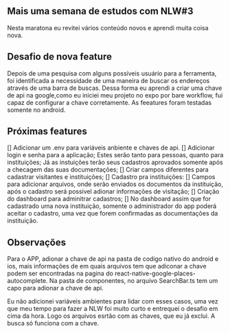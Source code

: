## Mais uma semana de estudos com NLW#3
Nesta maratona eu revitei vários conteúdo novos e aprendi muita coisa nova.

## Desafio de nova feature

Depois de uma pesquisa com alguns possíveis usuário para a ferramenta, foi identificada a  necessidade de uma maneira de buscar os endereços através de uma barra de buscas.
Dessa forma eu aprendi a criar uma chave de api na google,como eu iniciei meu projeto no expo por bare workflow, fui capaz de configurar a chave corretamente.
As feeatures foram testadas somente no android.

## Próximas features
[] Adicionar um .env para variáveis anbiente e chaves de api.
[] Adicionar login e senha para a aplicação;
        Estes serão tanto para pessoas, quanto para instituições;
        Já as instuições terão seus cadastros aprovados somente após a checagem das suas documentações;
[] Criar campos diferentes para cadastrar visitantes e instituições;
[] Cadastro pra instituições:
    [] Campos para adicionar arquivos, onde serão enviados os documentos da instituição, após o cadastro será possivel adionar informações de visitação;
[] Criação do dashboard para adminitrar cadastros;
[] No dashboard assim que for cadastrado uma nova instituição, somente o administrador do app poderá aceitar o cadastro, uma vez que forem confirmadas as documentações da instituição.

## Observações

Para o APP, adionar a chave de api na pasta de codigo nativo do android e ios, mais informações de em quais arquivos tem que adiconar a chave podem ser encontradas na pagina do react-native-google-places-autocomplete.
Na pasta de componentes, no arquivo SearchBar.ts tem um capo para adionar a chave de api.

Eu não adicionei variáveis ambientes para lidar com esses casos, uma vez que meu tempo para fazer a NLW foi muito curto e entrequei o desafio em cima da hora. Logo os arquivos esrtão com as chaves, que eu já exclui. A busca só funciona com a chave.
